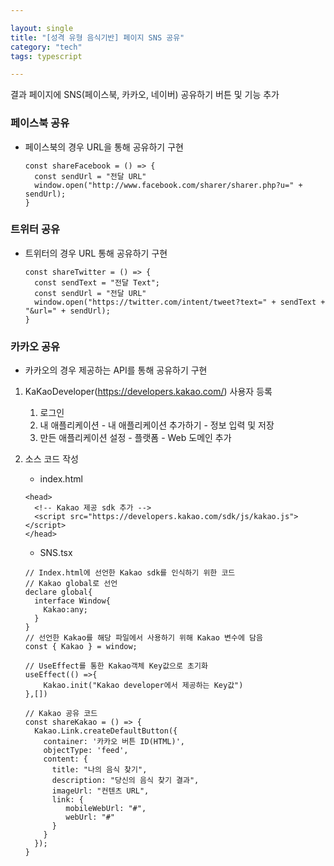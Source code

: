```yaml
---

layout: single
title: "[성격 유형 음식기반] 페이지 SNS 공유"
category: "tech"
tags: typescript

---
```


  결과 페이지에 SNS(페이스북, 카카오, 네이버) 공유하기 버튼 및 기능 추가

### 페이스북 공유

- 페이스북의 경우 URL을 통해 공유하기 구현

  ~~~tsx
  const shareFacebook = () => {
    const sendUrl = "전달 URL"
    window.open("http://www.facebook.com/sharer/sharer.php?u=" + sendUrl);
  }
  ~~~

### 트위터 공유

- 트위터의 경우 URL 통해 공유하기 구현

  ~~~~tsx
  const shareTwitter = () => {
    const sendText = "전달 Text";
    const sendUrl = "전달 URL"
    window.open("https://twitter.com/intent/tweet?text=" + sendText + "&url=" + sendUrl);
  }
  ~~~~

### 카카오 공유

- 카카오의 경우 제공하는 API를 통해 공유하기 구현

1. KaKaoDeveloper(https://developers.kakao.com/) 사용자 등록

   1. 로그인
   2. 내 애플리케이션 - 내 애플리케이션 추가하기 - 정보 입력 및 저장
   3. 만든 애플리케이션 설정 - 플랫폼 - Web 도메인 추가

2. 소스 코드 작성

   - index.html

   ~~~tsx
   <head>
     <!-- Kakao 제공 sdk 추가 -->
     <script src="https://developers.kakao.com/sdk/js/kakao.js"></script>
   </head>
   ~~~

   - SNS.tsx

   ~~~tsx
   // Index.html에 선언한 Kakao sdk를 인식하기 위한 코드
   // Kakao global로 선언
   declare global{
     interface Window{
       Kakao:any;
     }
   }
   // 선언한 Kakao를 해당 파일에서 사용하기 위해 Kakao 변수에 담음
   const { Kakao } = window;
   
   // UseEffect를 통한 Kakao객체 Key값으로 초기화 
   useEffect(() =>{
       Kakao.init("Kakao developer에서 제공하는 Key값")
   },[])
   
   // Kakao 공유 코드
   const shareKakao = () => {
     Kakao.Link.createDefaultButton({
       container: '카카오 버튼 ID(HTML)',
       objectType: 'feed',
       content: {
         title: "나의 음식 찾기",
         description: "당신의 음식 찾기 결과",
         imageUrl: "컨텐츠 URL",
         link: {
            mobileWebUrl: "#",
            webUrl: "#"
         }
       }
     });
   }
   ~~~